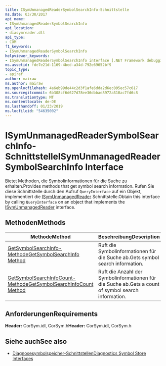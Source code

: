 ```yaml
---
title: ISymUnmanagedReaderSymbolSearchInfo-Schnittstelle
ms.date: 03/30/2017
api_name:
- ISymUnmanagedReaderSymbolSearchInfo
api_location:
- diasymreader.dll
api_type:
- COM
f1_keywords:
- ISymUnmanagedReaderSymbolSearchInfo
helpviewer_keywords:
- ISymUnmanagedReaderSymbolSearchInfo interface [.NET Framework debugging]
ms.assetid: fde7e21d-1169-4bed-a34d-792e69652bf9
topic_type:
- apiref
author: mairaw
ms.author: mairaw
ms.openlocfilehash: 4a6eb99de44c2d3f1afe6dda2d6ec895ec57c617
ms.sourcegitcommit: 6b308cf6d627d78ee36dbbae8972a310ac7fd6c8
ms.translationtype: MT
ms.contentlocale: de-DE
ms.lasthandoff: 01/23/2019
ms.locfileid: "54635002"
---
```

# <a name="isymunmanagedreadersymbolsearchinfo-interface"></a><span data-ttu-id="02e95-102">ISymUnmanagedReaderSymbolSearchInfo-Schnittstelle</span><span class="sxs-lookup"><span data-stu-id="02e95-102">ISymUnmanagedReaderSymbolSearchInfo Interface</span></span>
<span data-ttu-id="02e95-103">Bietet Methoden, die Symbolinformationen für die Suche zu erhalten.</span><span class="sxs-lookup"><span data-stu-id="02e95-103">Provides methods that get symbol search information.</span></span> <span data-ttu-id="02e95-104">Rufen Sie diese Schnittstelle durch den Aufruf `QueryInterface` auf ein Objekt, implementiert die [ISymUnmanagedReader](../../../../docs/framework/unmanaged-api/diagnostics/isymunmanagedreader-interface.md) Schnittstelle.</span><span class="sxs-lookup"><span data-stu-id="02e95-104">Obtain this interface by calling `QueryInterface` on an object that implements the [ISymUnmanagedReader](../../../../docs/framework/unmanaged-api/diagnostics/isymunmanagedreader-interface.md) interface.</span></span>  
  
## <a name="methods"></a><span data-ttu-id="02e95-105">Methoden</span><span class="sxs-lookup"><span data-stu-id="02e95-105">Methods</span></span>  
  
|<span data-ttu-id="02e95-106">Methode</span><span class="sxs-lookup"><span data-stu-id="02e95-106">Method</span></span>|<span data-ttu-id="02e95-107">Beschreibung</span><span class="sxs-lookup"><span data-stu-id="02e95-107">Description</span></span>|  
|------------|-----------------|  
|[<span data-ttu-id="02e95-108">GetSymbolSearchInfo-Methode</span><span class="sxs-lookup"><span data-stu-id="02e95-108">GetSymbolSearchInfo Method</span></span>](../../../../docs/framework/unmanaged-api/diagnostics/isymunmanagedreadersymbolsearchinfo-getsymbolsearchinfo-method.md)|<span data-ttu-id="02e95-109">Ruft die Symbolinformationen für die Suche ab.</span><span class="sxs-lookup"><span data-stu-id="02e95-109">Gets symbol search information.</span></span>|  
|[<span data-ttu-id="02e95-110">GetSymbolSearchInfoCount-Methode</span><span class="sxs-lookup"><span data-stu-id="02e95-110">GetSymbolSearchInfoCount Method</span></span>](../../../../docs/framework/unmanaged-api/diagnostics/isymunmanagedreadersymbolsearchinfo-getsymbolsearchinfocount-method.md)|<span data-ttu-id="02e95-111">Ruft die Anzahl der Symbolinformationen für die Suche ab.</span><span class="sxs-lookup"><span data-stu-id="02e95-111">Gets a count of symbol search information.</span></span>|  
  
## <a name="requirements"></a><span data-ttu-id="02e95-112">Anforderungen</span><span class="sxs-lookup"><span data-stu-id="02e95-112">Requirements</span></span>  
 <span data-ttu-id="02e95-113">**Header:** CorSym.idl, CorSym.h</span><span class="sxs-lookup"><span data-stu-id="02e95-113">**Header:** CorSym.idl, CorSym.h</span></span>  
  
## <a name="see-also"></a><span data-ttu-id="02e95-114">Siehe auch</span><span class="sxs-lookup"><span data-stu-id="02e95-114">See also</span></span>
- [<span data-ttu-id="02e95-115">Diagnosesymbolspeicher-Schnittstellen</span><span class="sxs-lookup"><span data-stu-id="02e95-115">Diagnostics Symbol Store Interfaces</span></span>](../../../../docs/framework/unmanaged-api/diagnostics/diagnostics-symbol-store-interfaces.md)
